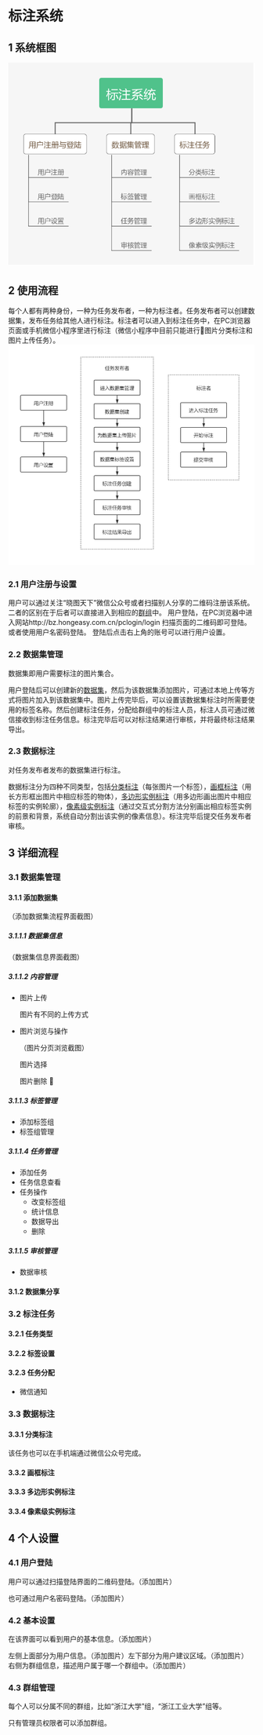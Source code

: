 # 标注系统

## 1 系统框图
![标注系统.png](./imgs/标注系统.png)
## 2 使用流程
每个人都有两种身份，一种为任务发布者，一种为标注者。任务发布者可以创建数据集，发布任务给其他人进行标注。标注者可以进入到标注任务中，在PC浏览器页面或手机微信小程序里进行标注（微信小程序中目前只能进行图片分类标注和图片上传任务）。
![使用流程.png](./imgs/使用流程.png)
### 2.1 用户注册与设置
用户可以通过关注“晓图天下”微信公众号或者扫描别人分享的二维码注册该系统。二者的区别在于后者可以直接进入到相应的[群组](###-4.3-群组管理)中。
用户登陆，在PC浏览器中进入网站http://bz.hongeasy.com.cn/pclogin/login 扫描页面的二维码即可登陆。或者使用用户名密码登陆。
登陆后点击右上角的账号可以进行用户设置。
### 2.2 数据集管理
数据集即用户需要标注的图片集合。

用户登陆后可以创建新的[数据集](####-3.1.1-添加数据集)，然后为该数据集添加图片，可通过本地上传等方式将图片加入到该数据集中。图片上传完毕后，可以设置该数据集标注时所需要使用的标签名称。然后创建标注任务，分配给群组中的标注人员，标注人员可通过微信接收到标注任务信息。标注完毕后可以对标注结果进行审核，并将最终标注结果导出。
### 2.3 数据标注
对任务发布者发布的数据集进行标注。

数据标注分为四种不同类型，包括[分类标注](####-3.3.1-分类标注)（每张图片一个标签），[画框标注](####-3.3.2-画框标注)（用长方形框出图片中相应标签的物体），[多边形实例标注](####-3.3.3-多边形实例标注)（用多边形画出图片中相应标签的实例轮廓），[像素级实例标注](####-3.3.4-像素级实例标注)（通过交互式分割方法分别画出相应标签实例的前景和背景，系统自动分割出该实例的像素信息）。标注完毕后提交任务发布者审核。

## 3 详细流程
### 3.1 数据集管理
#### 3.1.1 添加数据集
（添加数据集流程界面截图）
##### 3.1.1.1 数据集信息 
（数据集信息界面截图）
##### 3.1.1.2 内容管理
- 图片上传

    图片有不同的上传方式

- 图片浏览与操作

    （图片分页浏览截图）

    图片选择

    图片删除
        
##### 3.1.1.3 标签管理
- 添加标签组
- 标签组管理
##### 3.1.1.4 任务管理
- 添加任务
- 任务信息查看
- 任务操作
    - 改变标签组
    - 统计信息
    - 数据导出
    - 删除

##### 3.1.1.5 审核管理
- 数据审核

#### 3.1.2 数据集分享

### 3.2 标注任务
#### 3.2.1 任务类型
#### 3.2.2 标签设置
#### 3.2.3 任务分配
- 微信通知

### 3.3 数据标注
#### 3.3.1 分类标注
该任务也可以在手机端通过微信公众号完成。
#### 3.3.2 画框标注
#### 3.3.3 多边形实例标注
#### 3.3.4 像素级实例标注

## 4 个人设置
### 4.1 用户登陆
用户可以通过扫描登陆界面的二维码登陆。（添加图片）

也可通过用户名密码登陆。（添加图片）
### 4.2 基本设置
在该界面可以看到用户的基本信息。（添加图片）

左侧上面部分为用户信息。（添加图片）左下部分为用户建议区域。（添加图片）
右侧为群组信息，描述用户属于哪一个群组中。（添加图片）
### 4.3 群组管理
每个人可以分属不同的群组，比如“浙江大学”组，“浙江工业大学”组等。

只有管理员权限者可以添加群组。


